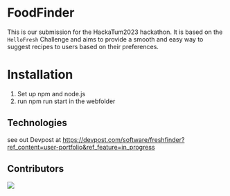 # FoodFinder

This is our submission for the HackaTum2023 hackathon. It is based on the `HelloFresh` Challenge and aims to provide a smooth and easy way to suggest recipes to users based on their preferences.

# Installation
1. Set up npm and node.js
2. run npm run start in the webfolder

## Technologies

see out Devpost at https://devpost.com/software/freshfinder?ref_content=user-portfolio&ref_feature=in_progress

## Contributors

<a href="https://github.com/ManuelLerchner/freshfinder/graphs/contributors">
  <img src="https://contrib.rocks/image?repo=ManuelLerchner/freshfinder" />
</a>
